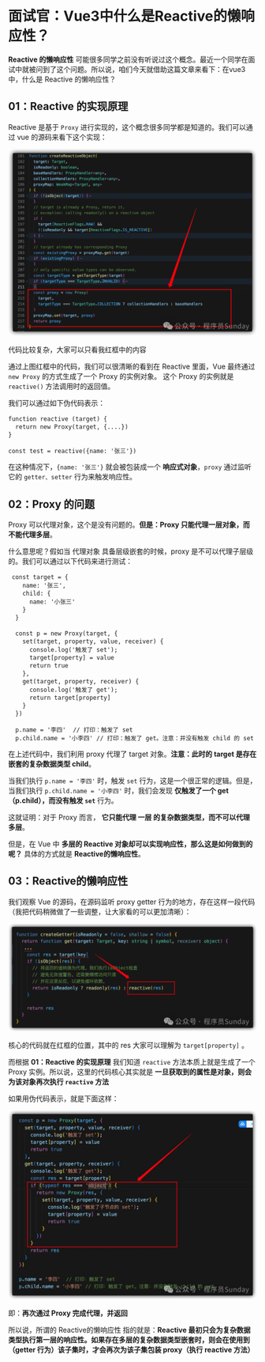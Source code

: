 # 面试官：Vue3中什么是Reactive的懒响应性？

**Reactive 的懒响应性** 可能很多同学之前没有听说过这个概念。最近一个同学在面试中就被问到了这个问题。所以说，咱们今天就借助这篇文章来看下：在vue3中，什么是 Reactive 的懒响应性？

## **01：Reactive 的实现原理**

Reactive 是基于 `Proxy` 进行实现的，这个概念很多同学都是知道的。我们可以通过 vue 的源码来看下这个实现：

![medium-zoom](/docs/assets/excellentArticle/2024-04-15/640.png)

代码比较复杂，大家可以只看我红框中的内容

通过上图红框中的代码，我们可以很清晰的看到在 Reactive 里面，Vue 最终通过 `new Proxy` 的方式生成了一个 Proxy 的实例对象。 这个 Proxy 的实例就是 `reactive()` 方法调用时的返回值。

我们可以通过如下伪代码表示：

```
function reactive (target) {
  return new Proxy(target, {....})
}

const test = reactive({name: '张三'})
```

在这种情况下，`{name: '张三'}` 就会被包装成一个 **响应式对象**，`proxy` 通过监听它的 `getter、setter` 行为来触发响应性。

## **02：Proxy 的问题**

Proxy 可以代理对象，这个是没有问题的。**但是：Proxy 只能代理一层对象，而不能代理多层**。

什么意思呢？假如当 代理对象 具备层级嵌套的时候，proxy 是不可以代理子层级的。我们可以通过以下代码来进行测试：

```
 const target = {
    name: '张三',
    child: {
      name: '小张三'
    }
  }

  const p = new Proxy(target, {
    set(target, property, value, receiver) {
      console.log('触发了 set');
      target[property] = value
      return true
    },
    get(target, property, receiver) {
      console.log('触发了 get');
      return target[property]
    }
  })

  p.name = '李四'  // 打印：触发了 set
  p.child.name = '小李四' // 打印：触发了 get。注意：并没有触发 child 的 set
```

在上述代码中，我们利用 proxy 代理了 target 对象。**注意：此时的 target 是存在嵌套的复杂数据类型 child**。

当我们执行 `p.name = '李四'` 时，触发 `set` 行为，这是一个很正常的逻辑。但是，当我们执行 `p.child.name = '小李四'` 时，我们会发现 **仅触发了一个 get（p.child），而没有触发 `set`** 行为。

这就证明：对于 Proxy 而言， **它只能代理 一层 的复杂数据类型，而不可以代理多层**。

但是，在 Vue 中 **多层的 Reactive 对象却可以实现响应性，那么这是如何做到的呢？** 具体的方式就是 **Reactive的懒响应性**。

## **03：Reactive的懒响应性**

我们观察 Vue 的源码，在源码监听 proxy getter 行为的地方，存在这样一段代码（我把代码稍微做了一些调整，让大家看的可以更加清晰）：

![medium-zoom](/docs/assets/excellentArticle/2024-04-15/642.png)

核心的代码就在红框的位置，其中的 res 大家可以理解为 `target[property]` 。

而根据 **01：Reactive 的实现原理** 我们知道 `reactive` 方法本质上就是生成了一个 Proxy 实例。所以说，这里的代码核心其实就是 **一旦获取到的属性是对象，则会为该对象再次执行 `reactive` 方法**

如果用伪代码表示，就是下面这样：

![medium-zoom](/docs/assets/excellentArticle/2024-04-15/641.png)

即：**再次通过 Proxy 完成代理，并返回**

所以说，所谓的 Reactive的懒响应性 指的就是：**Reactive 最初只会为复杂数据类型执行第一层的响应性。如果存在多层的复杂数据类型嵌套时，则会在使用到（getter 行为）该子集时，才会再次为该子集包装 proxy（执行 reactive 方法）**